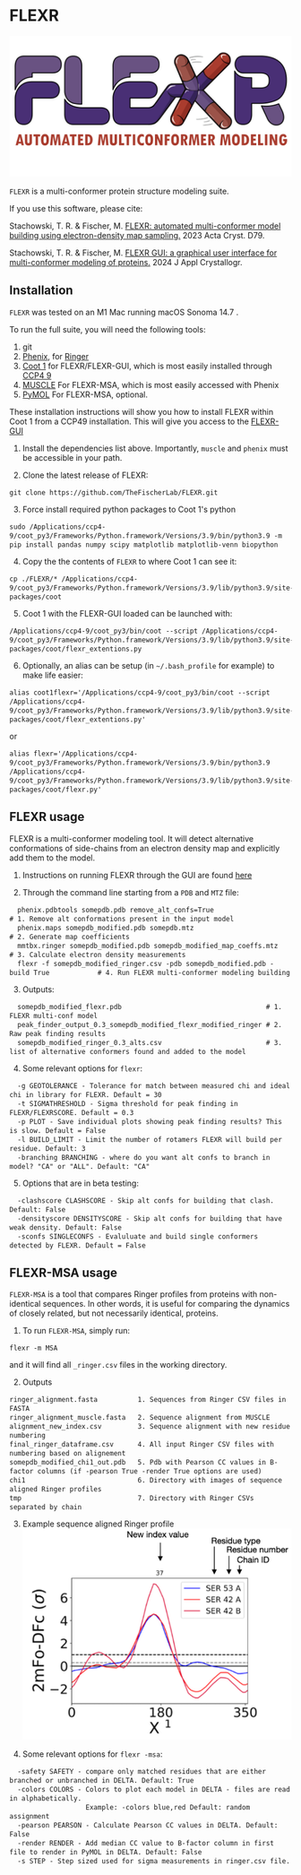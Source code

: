 # FLEXR
![logo](img/logo.png)

`FLEXR` is a multi-conformer protein structure modeling suite.

If you use this software, please cite:

Stachowski, T. R. & Fischer, M.
[FLEXR: automated multi-conformer model building using electron-density map sampling.](https://doi.org/10.1107/S2059798323002498)
2023 Acta Cryst. D79.

Stachowski, T. R. & Fischer, M.
[FLEXR GUI: a graphical user interface for multi-conformer modeling of proteins.](https://doi.org/10.1107/S1600576724001523)
2024 J Appl Crystallogr.

## Installation

`FLEXR` was tested on an M1 Mac running macOS Sonoma 14.7 .

To run the full suite, you will need the following tools:
1. git
2. [Phenix](https://phenix-online.org), for [Ringer](https://bl831.als.lbl.gov/ringer/)
3. [Coot 1](https://pemsley.github.io/coot/) for FLEXR/FLEXR-GUI, which is most easily installed through [CCP4 9](https://www.ccp4.ac.uk/download/#os=macos)
4. [MUSCLE](https://www.drive5.com/muscle/) For FLEXR-MSA, which is most easily accessed with Phenix
5. [PyMOL](https://pymol.org) For FLEXR-MSA, optional.

These installation instructions will show you how to install FLEXR within Coot 1 from a CCP49 installation.
This will give you access to the [FLEXR-GUI](https://github.com/TheFischerLab/FLEXR-GUI)

1. Install the dependencies list above. Importantly, `muscle` and `phenix` must be accessible in your path.

2. Clone the latest release of FLEXR:
```
git clone https://github.com/TheFischerLab/FLEXR.git
```
3. Force install required python packages to Coot 1's python
```
sudo /Applications/ccp4-9/coot_py3/Frameworks/Python.framework/Versions/3.9/bin/python3.9 -m pip install pandas numpy scipy matplotlib matplotlib-venn biopython
```
4. Copy the the contents of `FLEXR` to where Coot 1 can see it:
```
cp ./FLEXR/* /Applications/ccp4-9/coot_py3/Frameworks/Python.framework/Versions/3.9/lib/python3.9/site-packages/coot
```
5. Coot 1 with the FLEXR-GUI loaded can be launched with:
```
/Applications/ccp4-9/coot_py3/bin/coot --script /Applications/ccp4-9/coot_py3/Frameworks/Python.framework/Versions/3.9/lib/python3.9/site-packages/coot/flexr_extentions.py
```
6. Optionally, an alias can be setup (in `~/.bash_profile` for example) to make life easier:
```
alias coot1flexr='/Applications/ccp4-9/coot_py3/bin/coot --script /Applications/ccp4-9/coot_py3/Frameworks/Python.framework/Versions/3.9/lib/python3.9/site-packages/coot/flexr_extentions.py'
```
or
```
alias flexr='/Applications/ccp4-9/coot_py3/Frameworks/Python.framework/Versions/3.9/bin/python3.9 /Applications/ccp4-9/coot_py3/Frameworks/Python.framework/Versions/3.9/lib/python3.9/site-packages/coot/flexr.py'
```

## FLEXR usage

FLEXR is a multi-conformer modeling tool.
It will detect alternative conformations of side-chains from an electron density map and explicitly add them to the model.

1. Instructions on running FLEXR through the GUI are found [here](https://github.com/TheFischerLab/FLEXR-GUI)

2. Through the command line starting from a `PDB` and `MTZ` file:
```
  phenix.pdbtools somepdb.pdb remove_alt_confs=True                                     # 1. Remove alt conformations present in the input model
  phenix.maps somepdb_modified.pdb somepdb.mtz                                          # 2. Generate map coefficients
  mmtbx.ringer somepdb_modified.pdb somepdb_modified_map_coeffs.mtz                     # 3. Calculate electron density measurements
  flexr -f somepdb_modified_ringer.csv -pdb somepdb_modified.pdb -build True            # 4. Run FLEXR multi-conformer modeling building
```
3. Outputs:
```
  somepdb_modified_flexr.pdb                                    # 1. FLEXR multi-conf model
  peak_finder_output_0.3_somepdb_modified_flexr_modified_ringer # 2. Raw peak finding results
  somepdb_modified_ringer_0.3_alts.csv                          # 3. list of alternative conformers found and added to the model
```
4. Some relevant options for `flexr`:
```
  -g GEOTOLERANCE - Tolerance for match between measured chi and ideal chi in library for FLEXR. Default = 30
  -t SIGMATHRESHOLD - Sigma threshold for peak finding in FLEXR/FLEXRSCORE. Default = 0.3
  -p PLOT - Save individual plots showing peak finding results? This is slow. Default = False
  -l BUILD_LIMIT - Limit the number of rotamers FLEXR will build per residue. Default: 3
  -branching BRANCHING - where do you want alt confs to branch in model? "CA" or "ALL". Default: "CA"
```
5. Options that are in beta testing:
```
  -clashscore CLASHSCORE - Skip alt confs for building that clash. Default: False
  -densityscore DENSITYSCORE - Skip alt confs for building that have weak density. Default: False
  -sconfs SINGLECONFS - Evaluluate and build single conformers detected by FLEXR. Default = False
```

## FLEXR-MSA usage

`FLEXR-MSA` is a tool that compares Ringer profiles from proteins with non-identical sequences.
In other words, it is useful for comparing the dynamics of closely related, but not necessarily identical, proteins.

1. To run `FLEXR-MSA`, simply run:
```
flexr -m MSA
```
and it will find all `_ringer.csv` files in the working directory.

2. Outputs
```
ringer_alignment.fasta          1. Sequences from Ringer CSV files in FASTA
ringer_alignment_muscle.fasta   2. Sequence alignment from MUSCLE
alignment_new_index.csv         3. Sequence alignment with new residue numbering
final_ringer_dataframe.csv      4. All input Ringer CSV files with numbering based on alignement
somepdb_modified_chi1_out.pdb   5. Pdb with Pearson CC values in B-factor columns (if -pearson True -render True options are used)
chi1                            6. Directory with images of sequence aligned Ringer profiles
tmp                             7. Directory with Ringer CSVs separated by chain
```

3. Example sequence aligned Ringer profile
![msa](img/msa.png)

2. Some relevant options for `flexr -msa`:
```
  -safety SAFETY - compare only matched residues that are either branched or unbranched in DELTA. Default: True
  -colors COLORS - Colors to plot each model in DELTA - files are read in alphabetically.
                   Example: -colors blue,red Default: random assignment
  -pearson PEARSON - Calculate Pearson CC values in DELTA. Default: False
  -render RENDER - Add median CC value to B-factor column in first file to render in PyMOL in DELTA. Default: False
  -s STEP - Step sized used for sigma measurements in ringer.csv file.
```






















